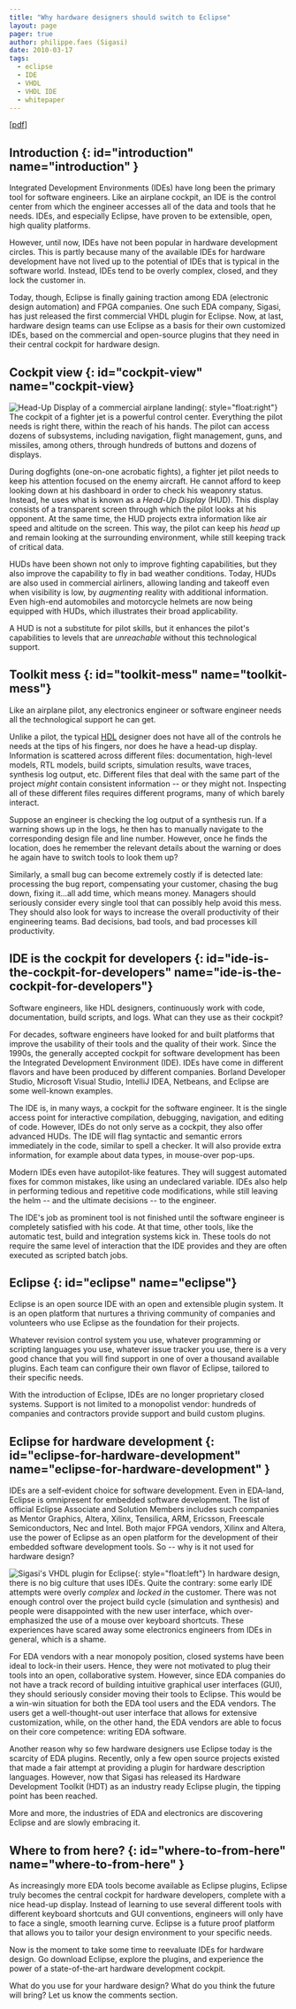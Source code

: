 ```yaml
---
title: "Why hardware designers should switch to Eclipse"
layout: page 
pager: true
author: philippe.faes (Sigasi)
date: 2010-03-17
tags: 
  - eclipse
  - IDE
  - VHDL
  - VHDL IDE
  - whitepaper
---
```

\[[pdf](whitepaper-Eclipse-2010-03-17.pdf)\]

## Introduction {: id="introduction" name="introduction" }

Integrated Development Environments (IDEs) have long been the primary tool for software engineers. Like an airplane cockpit, an IDE is the control center from which the engineer accesses all of the data and tools that he needs. IDEs, and especially Eclipse, have proven to be extensible, open, high quality platforms.

However, until now, IDEs have not been popular in hardware development circles. This is partly because many of the available IDEs for hardware development have not lived up to the potential of IDEs that is typical in the software world. Instead, IDEs tend to be overly complex, closed, and they lock the customer in.

Today, though, Eclipse is finally gaining traction among EDA (electronic design automation) and FPGA companies. One such EDA company, Sigasi, has just released the first commercial VHDL plugin for Eclipse. Now, at last, hardware design teams can use Eclipse as a basis for their own customized IDEs, based on the commercial and open-source plugins that they need in their central cockpit for hardware design.

## Cockpit view {: id="cockpit-view" name="cockpit-view}

![Head-Up Display of a commercial airplane landing](images/hud.img_assist_custom-300x200.jpg){: style="float:right"} The cockpit of a fighter jet is a powerful control center. Everything the pilot needs is right there, within the reach of his hands. The pilot can access dozens of subsystems, including navigation, flight management, guns, and missiles, among others, through hundreds of buttons and dozens of displays.

During dogfights (one-on-one acrobatic fights), a fighter jet pilot needs to keep his attention focused on the enemy aircraft. He cannot afford to keep looking down at his dashboard in order to check his weaponry status. Instead, he uses what is known as a <em>Head-Up Display</em> (HUD). This display consists of a transparent screen through which the pilot looks at his opponent. At the same time, the HUD projects extra information like air speed and altitude on the screen. This way, the pilot can keep his <em>head up</em> and remain looking at the surrounding environment, while still keeping track of critical data.

HUDs have been shown not only to improve fighting capabilities, but they also improve the capability to fly in bad weather conditions. Today, HUDs are also used in commercial airliners, allowing landing and takeoff even when visibility is low, by <em>augmenting</em> reality with additional information. Even high-end automobiles and motorcycle helmets are now being equipped with HUDs, which illustrates their broad applicability.

A HUD is not a substitute for pilot skills, but it enhances the pilot's capabilities to levels that are <em>unreachable</em> without this technological support.

## Toolkit mess {: id="toolkit-mess" name="toolkit-mess"}

Like an airplane pilot, any electronics engineer or software engineer needs all the technological support he can get.

Unlike a pilot, the typical <a href="https://en.wikipedia.org/wiki/Hardware_description_language">HDL</a> designer does not have all of the controls he needs at the tips of his fingers, nor does he have a head-up display. Information is scattered across different files: documentation, high-level models, RTL models, build scripts, simulation results, wave traces, synthesis log output, etc. Different files that deal with the same part of the project <em>might</em> contain consistent information -- or they might not.
Inspecting all of these different files requires different programs, many of which barely interact.

Suppose an engineer is checking the log output of a synthesis run. If a warning shows up in the logs, he then has to manually navigate to the corresponding design file and line number. However, once he finds the location, does he remember the relevant details about the warning or does he again have to switch tools to look them up?

Similarly, a small bug can become extremely costly if is detected late: processing the bug report, compensating your customer, chasing the bug down, fixing it...all add time, which means money. Managers should seriously consider every single tool that can possibly help avoid this mess. They should also look for ways to increase the overall productivity of their engineering teams. Bad decisions, bad tools, and bad processes kill productivity.

## IDE is the cockpit for developers {: id="ide-is-the-cockpit-for-developers" name="ide-is-the-cockpit-for-developers"}

Software engineers, like HDL designers, continuously work with code, documentation, build scripts, and logs. What can they use as their cockpit?

For decades, software engineers have looked for and built platforms that improve the usability of their tools and the quality of their work. Since the 1990s, the generally accepted cockpit for software development has been the Integrated Development Environment (IDE). IDEs have come in different flavors and have been produced by different companies. Borland Developer Studio, Microsoft Visual Studio, IntelliJ IDEA, Netbeans, and Eclipse are some well-known examples.

The IDE is, in many ways, a cockpit for the software engineer. It is the single access point for interactive compilation, debugging, navigation, and editing of code. However, IDEs do not only serve as a cockpit, they also offer advanced HUDs. The IDE will flag syntactic and semantic errors immediately in the code, similar to spell a checker. It will also provide extra information, for example about data types, in mouse-over pop-ups.

Modern IDEs even have autopilot-like features. They will suggest automated fixes for common mistakes, like using an undeclared variable. IDEs also help in performing tedious and repetitive code modifications, while still leaving the helm -- and the ultimate decisions -- to the engineer.

The IDE's job as prominent tool is not finished until the software engineer is completely satisfied with his code. At that time, other tools, like the automatic test, build and integration systems kick in. These tools do not require the same level of interaction that the IDE provides and they are often executed as scripted batch jobs.

## Eclipse {: id="eclipse" name="eclipse"}

Eclipse is an open source IDE with an open and extensible plugin system. It is an open platform that nurtures a thriving community of companies and volunteers who use Eclipse as the foundation for their projects.

Whatever revision control system you use, whatever programming or scripting languages you use, whatever issue tracker you use, there is a very good chance that you will find support in one of over a thousand available plugins. Each team can configure their own flavor of Eclipse, tailored to their specific needs.

With the introduction of Eclipse, IDEs are no longer proprietary closed systems. Support is not limited to a monopolist vendor: hundreds of companies and contractors provide support and build custom plugins.

## Eclipse for hardware development {: id="eclipse-for-hardware-development" name="eclipse-for-hardware-development" }

IDEs are a self-evident choice for software development. Even in EDA-land, Eclipse is omnipresent for embedded software development. The list of official Eclipse Associate and Solution Members includes such companies as Mentor Graphics, Altera, Xilinx, Tensilica, ARM, Ericsson, Freescale Semiconductors, Nec and Intel. Both major FPGA vendors, Xilinx and Altera, use the power of Eclipse as an open platform for the development of their embedded software development tools. So -- why is it not used for hardware design?

![Sigasi's VHDL plugin for Eclipse](images/sigasi_hdt.img_assist_custom-300x197.png){: style="float:left"} In hardware design, there is no big culture that uses IDEs. Quite the contrary: some early IDE attempts were overly <em>complex</em> and <em>locked in</em> the customer. There was not enough control over the project build cycle (simulation and synthesis) and people were disappointed with the new user interface, which over-emphasized the use of a mouse over keyboard shortcuts. These experiences have scared away some electronics engineers from IDEs in general, which is a shame.

For EDA vendors with a near monopoly position, closed systems have been ideal to lock-in their users. Hence, they were not motivated to plug their tools into an open, collaborative system. However, since EDA companies do not have a track record of building intuitive graphical user interfaces (GUI), they should seriously consider moving their tools to Eclipse. This would be a win-win situation for both the EDA tool users and the EDA vendors. The users get a well-thought-out user interface that allows for extensive customization, while, on the other hand, the EDA vendors are able to focus on their core competence: writing EDA software.

Another reason why so few hardware designers use Eclipse today is the scarcity of EDA plugins. Recently, only a few open source projects existed that made a fair attempt at providing a plugin for hardware description languages. However, now that Sigasi has released its Hardware Development Toolkit (HDT) as an industry ready Eclipse plugin, the tipping point has been reached.

More and more, the industries of EDA and electronics are discovering Eclipse and are slowly embracing it.

## Where to from here? {: id="where-to-from-here" name="where-to-from-here" }

As increasingly more EDA tools become available as Eclipse plugins, Eclipse truly becomes the central cockpit for hardware developers, complete with a nice head-up display. Instead of learning to use several different tools with different keyboard shortcuts and GUI conventions, engineers will only have to face a single, smooth learning curve. Eclipse is a future proof platform that allows you to tailor your design environment to your specific needs.

Now is the moment to take some time to reevaluate IDEs for hardware design. Go download Eclipse, explore the plugins, and experience the power of a state-of-the-art hardware development cockpit.

What do you use for your hardware design? What do you think the future will bring? Let us know the comments section.

